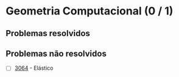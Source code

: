 # Geometria Computacional (0 / 1)



## Problemas resolvidos


## Problemas não resolvidos

- [ ]  [3064](https://www.beecrowd.com.br/judge/pt/problems/view/3064) - Elástico